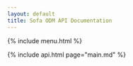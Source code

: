 ```yaml
---
layout: default
title: Sofa ODM API Documentation
---
```


{% include menu.html %}

{% include api.html page="main.md" %}
